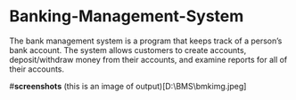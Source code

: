# Banking-Management-System
The bank management system is a program that keeps track of a person’s bank account. The system allows customers to create accounts, deposit/withdraw money from their accounts, and examine reports for all of their accounts.





#__screenshots__
(this is an image of output)[‪D:\BMS\bmkimg.jpeg]

